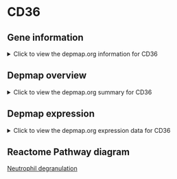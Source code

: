 <h1>CD36</h1>

<h2>Gene information</h2>
<details>
  <summary>Click to view the depmap.org information for CD36</summary>
  <iframe src="https://depmap.org/portal/gene/CD36?tab=about" style="border:none;width:100%;height:800px"></iframe>
</details>

<h2>Depmap overview</h2>
<details>
  <summary>Click to view the depmap.org summary for CD36</summary>
  <iframe src="https://depmap.org/portal/gene/CD36?tab=overview" style="border:none;width:100%;height:800px"></iframe>
</details>

<h2>Depmap expression</h2>
<details>
  <summary>Click to view the depmap.org expression data for CD36</summary>
  <iframe src="https://depmap.org/portal/gene/CD36?tab=characterization" style="border:none;width:100%;height:800px"></iframe>
</details>



<h2>Reactome Pathway diagram</h2>
<a href="https://reactome.org/PathwayBrowser/#/R-HSA-6798695">Neutrophil degranulation</a>



